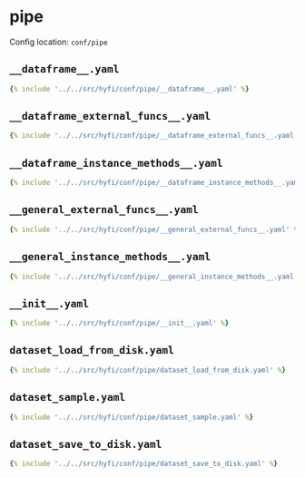 # pipe

Config location: `conf/pipe`

## `__dataframe__.yaml`

```yaml
{% include '../../src/hyfi/conf/pipe/__dataframe__.yaml' %}
```

## `__dataframe_external_funcs__.yaml`

```yaml
{% include '../../src/hyfi/conf/pipe/__dataframe_external_funcs__.yaml' %}
```

## `__dataframe_instance_methods__.yaml`

```yaml
{% include '../../src/hyfi/conf/pipe/__dataframe_instance_methods__.yaml' %}
```

## `__general_external_funcs__.yaml`

```yaml
{% include '../../src/hyfi/conf/pipe/__general_external_funcs__.yaml' %}
```

## `__general_instance_methods__.yaml`

```yaml
{% include '../../src/hyfi/conf/pipe/__general_instance_methods__.yaml' %}
```

## `__init__.yaml`

```yaml
{% include '../../src/hyfi/conf/pipe/__init__.yaml' %}
```

## `dataset_load_from_disk.yaml`

```yaml
{% include '../../src/hyfi/conf/pipe/dataset_load_from_disk.yaml' %}
```

## `dataset_sample.yaml`

```yaml
{% include '../../src/hyfi/conf/pipe/dataset_sample.yaml' %}
```

## `dataset_save_to_disk.yaml`

```yaml
{% include '../../src/hyfi/conf/pipe/dataset_save_to_disk.yaml' %}
```

